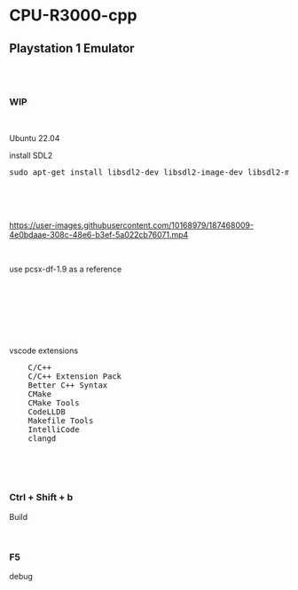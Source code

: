 # CPU-R3000-cpp

## Playstation 1 Emulator

<br><br>

### WIP

<br>

Ubuntu 22.04

install SDL2

<pre>
sudo apt-get install libsdl2-dev libsdl2-image-dev libsdl2-mixer-dev libsdl2-net-dev libsdl2-ttf-dev
</pre>

<br><br><br>

https://user-images.githubusercontent.com/10168979/187468009-4e0bdaae-308c-48e6-b3ef-5a022cb76071.mp4


<br>

use pcsx-df-1.9 as a reference

<br><br><br><br><br><br>

vscode extensions

<pre>
    C/C++
    C/C++ Extension Pack
    Better C++ Syntax
    CMake
    CMake Tools
    CodeLLDB
    Makefile Tools
    IntelliCode
    clangd
</pre>

<br><br><br>

### Ctrl + Shift + b

Build

<br>

### F5

debug

<br><br><br><br><br><br><br><br>
